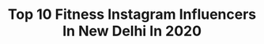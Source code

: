 ---
title: Top 10 Fitness Instagram Influencers In New Delhi In 2020
description: >-
  Find top fitness Instagram influencers in New Delhi in 2020. Most popular hashtags: #fitness #fashion #photography #ootd.
platform: Instagram
profiles:
  - username: "adil_alinoor"
    fullname: >-
      ADIL
    location: "India"
    followers: 186637
    engagement: 1386
    commentsToLikes: 0.009288
    id: ck5zvfcon44lm0i14i51tnt55
    verified: false
    hashtags: "#adil, #fitnessmotivation, #underwater, #staystrong"
  - username: "anushka_4996"
    fullname: >-
      Anushka Mandal
    location: "India"
    followers: 5714
    engagement: 1594
    commentsToLikes: 0.018851
    id: ck8t9riusp2v40j78chkrnwpc
    verified: false
    hashtags: "#musicfestival, #tiktok, #gujarat, #bengal"
  - username: "styleonair_"
    fullname: >-
      Harsh Ronak Singh
    location: "India"
    followers: 244868
    engagement: 301
    commentsToLikes: 0.041984
    id: ck14jm50jl1h00i19ggh4xdnm
    verified: false
    hashtags: "#mumbai, #weekendvibes, #fashionblogger, #instalike"
  - username: "siddharth.lil.beast"
    fullname: >-
      Siddharth Tyagi
    location: "India"
    followers: 15111
    engagement: 621
    commentsToLikes: 0.082904
    id: ck8wfjdwmfsux0j78ahvf986h
    verified: false
    hashtags: "#thenx, #muscleup, #foryou, #lowbattery"
  - username: "kiara.fulara"
    fullname: >-
      Kiara 👰🏻
    location: "India"
    followers: 54456
    engagement: 2738
    commentsToLikes: 0.007341
    id: ck8werlb1ei8t0j789nw8tukn
    verified: false
    hashtags: "#savemoney, #jorukagulam, #transformation, #tourist"
  - username: "adiityyyaa"
    fullname: >-
      ADITYA🔥
    location: "India"
    followers: 16333
    engagement: 790
    commentsToLikes: 0.157452
    id: ck8t754qcfodn0j78oqnut973
    verified: false
    hashtags: "#instafamous, #fashioninfluencers, #neerajpepsu, #fitnessclothing"
  - username: "labelsandlove"
    fullname: >-
      PRATIBHA BHADAURIA 💫
    location: "India"
    followers: 123507
    engagement: 184
    commentsToLikes: 0.014820
    id: ck5zxkgi186lg0i149nks5957
    verified: false
    hashtags: "#kapiva, #design, #technology, #ahmedabad"
  - username: "virus_sharma"
    fullname: >-
      Vikas Sharma - DELHI FOODIE 🇮🇳
    location: "India"
    followers: 34881
    engagement: 331
    commentsToLikes: 0.013606
    id: ck8t2uger0qzv0j78wm98wp0y
    verified: false
    hashtags: "#yummyinmytummy, #masalamaggi, #instacakes, #lunchspecial"
  - username: "thethirdeyephotography"
    fullname: >-
      The Third Eye Photography️️
    location: "India"
    followers: 32698
    engagement: 219
    commentsToLikes: 0.011057
    id: ck0u042rjshjp0i19tpznf9ol
    verified: false
    hashtags: "#holishoot, #asimjaqueline, #anmolsharma, #art"
  - username: "wanderfulpassport"
    fullname: >-
      The Wanderful Pooja 🌴
    location: "India"
    followers: 19017
    engagement: 641
    commentsToLikes: 0.038665
    id: ck15rb4ar726y0i19bgo2ja9y
    verified: false
    hashtags: "#beautifulplaces, #model, #temples, #stayhomechallenge"
---